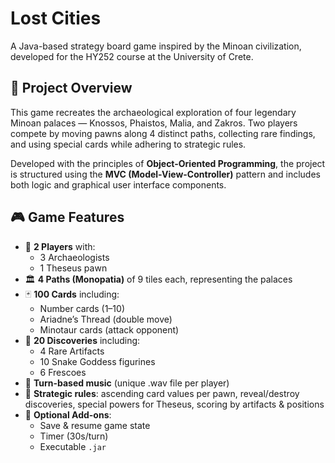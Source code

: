# Lost Cities

A Java-based strategy board game inspired by the Minoan civilization, developed for the HY252 course at the University of Crete.

## 🧠 Project Overview

This game recreates the archaeological exploration of four legendary Minoan palaces — Knossos, Phaistos, Malia, and Zakros. Two players compete by moving pawns along 4 distinct paths, collecting rare findings, and using special cards while adhering to strategic rules.

Developed with the principles of **Object-Oriented Programming**, the project is structured using the **MVC (Model-View-Controller)** pattern and includes both logic and graphical user interface components.

## 🎮 Game Features

- 🎲 **2 Players** with:
  - 3 Archaeologists
  - 1 Theseus pawn
- 🏛 **4 Paths (Monopatia)** of 9 tiles each, representing the palaces
- 🃏 **100 Cards** including:
  - Number cards (1–10)
  - Ariadne’s Thread (double move)
  - Minotaur cards (attack opponent)
- 🗿 **20 Discoveries** including:
  - 4 Rare Artifacts
  - 10 Snake Goddess figurines
  - 6 Frescoes
- 🎼 **Turn-based music** (unique .wav file per player)
- 🧠 **Strategic rules**: ascending card values per pawn, reveal/destroy discoveries, special powers for Theseus, scoring by artifacts & positions
- 💾 **Optional Add-ons**:
  - Save & resume game state
  - Timer (30s/turn)
  - Executable `.jar`
